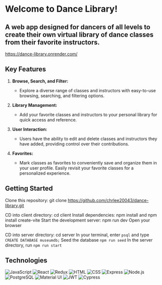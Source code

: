 # Welcome to Dance Library! 

## A web app designed for dancers of all levels to create their own virtual library of dance classes from their favorite instructors. 

https://dance-library.onrender.com/

## Key Features

1. **Browse, Search, and Filter:**
   - Explore a diverse range of classes and instructors with easy-to-use browsing, searching, and filtering options.

2. **Library Management:**
   - Add your favorite classes and instructors to your personal library for quick access and reference.

3. **User Interaction:**
   - Users have the ability to edit and delete classes and instructors they have added, providing control over their contributions.

4. **Favorites:**
   - Mark classes as favorites to conveniently save and organize them in your user profile. Easily revisit your favorite classes for a personalized experience.

## Getting Started

Clone this repository: git clone https://github.com/chrlee20043/dance-library.git

CD into client directory: cd client
Install dependencies: npm install and npm install create-vite
Start the development server: npm run dev
Open your browser

CD into server directory: cd server
In your terminal, enter ```psql``` and type ```CREATE DATABASE museumdb;```
Seed the database ```npm run seed```
In the server directory, run ```npm run start```

## Technologies

<img src="https://img.shields.io/badge/JavaScript-323330?style=for-the-badge&logo=javascript&logoColor=F7DF1E" alt="JavaScript" />
<img src="https://img.shields.io/badge/React-20232A?style=for-the-badge&logo=react&logoColor=61DAFB" alt="React" />
<img src="https://img.shields.io/badge/Redux-593D88?style=for-the-badge&logo=redux&logoColor=white" alt="Redux" />
<img src="https://img.shields.io/badge/HTML5-E34F26?style=for-the-badge&logo=html5&logoColor=white" alt="HTML" />
<img src="https://img.shields.io/badge/CSS3-1572B6?style=for-the-badge&logo=css3&logoColor=white" alt="CSS" />
<img src="https://img.shields.io/badge/Express%20js-000000?style=for-the-badge&logo=express&logoColor=white" alt="Express" />
<img src="https://img.shields.io/badge/Node%20js-339933?style=for-the-badge&logo=nodedotjs&logoColor=white" alt="Node.js" />
<img src="https://img.shields.io/badge/PostgreSQL-316192?style=for-the-badge&logo=postgresql&logoColor=white" alt="PostgreSQL"  />
<img src="https://img.shields.io/badge/Material%20UI-007FFF?style=for-the-badge&logo=mui&logoColor=white" alt="Material UI" />
<img src="https://img.shields.io/badge/JWT-000000?style=for-the-badge&logo=JSON%20web%20tokens&logoColor=white" alt="JWT" />
<img src="https://img.shields.io/badge/Cypress-17202C?style=for-the-badge&logo=cypress&logoColor=white" alt="Cypress" />
